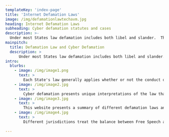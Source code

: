 ```yaml
---
templateKey: 'index-page'
title: 'Internet Defamation Laws'
image: /img/defamationlawtechavm.jpg
heading: Internet Defamation Laws
subheading: Cyber defamation statutes and cases
description: >-
  Under most States law defamation includes both libel and slander.  The elements generally are a publication about the plaintiff of an actionable statement with the requisite intent to injure the Plaintiff's reputation. 
mainpitch:
  title: Defamation Law and Cyber Defamation
  description: >
      Under most States law defamation includes both libel and slander.  The elements generally are a publication about the plaintiff of an actionable statement with the requisite intent to injure the Plaintiff's reputation.      
intro:
  blurbs:
    - image: /img/image1.png
      text: >
        Each State's law generally applies whether or not the conduct occurred online.
    - image: /img/image2.jpg
      text: >
        Cyber defamation presents unique interpretations of the law that vary by state regardin anonimy, jurisdiction, and when a law suit is viable. 
    - image: /img/image3.jpg
      text: >
        This website presents a summary of different defamation laws and how the Courts of each State apply the same to conduct ocurring on the Internet. 
    - image: /img/image4.jpg
      text: >
        Different jurisdictions treat the balance between Free Speech and reputation rights differently.
  
---
```


